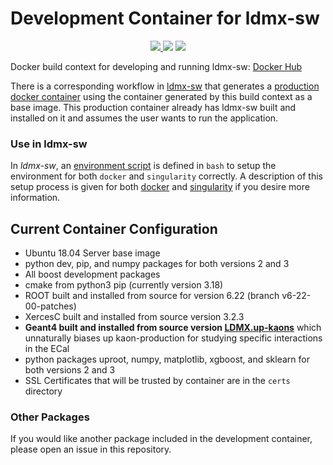 # Development Container for ldmx-sw

<p align="center">
    <a href="http://perso.crans.org/besson/LICENSE.html" alt="GPLv3 license">
        <img src="https://img.shields.io/badge/License-GPLv3-blue.svg" />
    </a>
    <img src="https://github.com/LDMX-Software/docker/workflows/Build/badge.svg" />
    <a href="https://hub.docker.com/r/ldmx/dev">
        <img src="https://img.shields.io/github/v/release/LDMX-Software/docker" />
    </a>
</p>

Docker build context for developing and running ldmx-sw: [Docker Hub](https://hub.docker.com/repository/docker/ldmx/dev)

There is a corresponding workflow in [ldmx-sw](https://github.com/LDMX-Software/ldmx-sw) that generates a [production docker container](https://hub.docker.com/repository/docker/ldmx/pro) using the container generated by this build context as a base image.
This production container already has ldmx-sw built and installed on it and assumes the user wants to run the application.

### Use in ldmx-sw

In _ldmx-sw_, an [environment script](https://github.com/LDMX-Software/ldmx-sw/blob/master/scripts/ldmx-env.sh) is defined in `bash` to setup the environment for both `docker` and `singularity` correctly.
A description of this setup process is given for both [docker](docs/use_with_docker.md) and [singularity](docs/use_with_singularity.md) if you desire more information.

## Current Container Configuration
- Ubuntu 18.04 Server base image
- python dev, pip, and numpy packages for both versions 2 and 3
- All boost development packages
- cmake from python3 pip (currently version 3.18)
- ROOT built and installed from source for version 6.22 (branch v6-22-00-patches)
- XercesC built and installed from source version 3.2.3
- **Geant4 built and installed from source version [LDMX.up-kaons](https://github.com/LDMX-Software/geant4/releases/tag/LDMX.up-kaons)** which unnaturally biases up kaon-production for studying specific interactions in the ECal
- python packages uproot, numpy, matplotlib, xgboost, and sklearn for both versions 2 and 3
- SSL Certificates that will be trusted by container are in the `certs` directory

### Other Packages
If you would like another package included in the development container, please open an issue in this repository.

